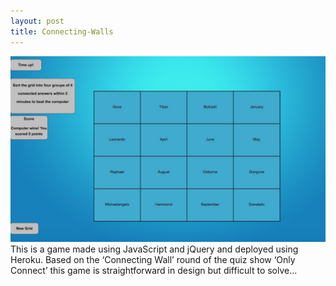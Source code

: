 ```yaml
---
layout: post
title: Connecting-Walls
---
```

<a href="https://connecting-wall.herokuapp.com" target="_blank"><img src="/images/fulls/01.jpg" class="fit image" ></a>
This is a game made using JavaScript and jQuery and deployed using Heroku. Based on the ‘Connecting Wall’ round of the quiz show ‘Only Connect’ this game is straightforward in design but difficult to solve…
